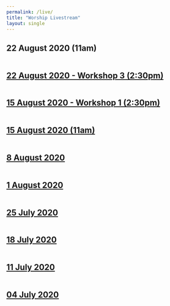 ```yaml
---
permalink: /live/
title: "Worship Livestream"
layout: single
---
```


## 22 August 2020 (11am) 
<a href="https://youtu.be/KYEfdqDFTCw"><img src="{{ site.url }}{{ site.baseurl }}/assets/images/Discipleship Congress - 22 August 2020.jpg" alt="">
## 22 August 2020 - Workshop 3 (2:30pm)
<a href="https://youtu.be/_6e27sGws4k"><img src="{{ site.url }}{{ site.baseurl }}/assets/images/Discipleship Congress - 22 August 2020 - Workshop 3.jpg" alt="">
## 15 August 2020 - Workshop 1 (2:30pm)
<a href="https://youtu.be/JUNXNwMDBsA"><img src="{{ site.url }}{{ site.baseurl }}/assets/images/Discipleship Congress - 15 August 2020 - Workshop 1.jpg" alt="">
## 15 August 2020 (11am) 
<a href="https://youtu.be/vPHljPWGtsM"><img src="{{ site.url }}{{ site.baseurl }}/assets/images/Discipleship Congress - 15 August 2020.jpg" alt="">
## 8 August 2020
<a href="https://youtu.be/jtR8Mco2sCw"><img src="{{ site.url }}{{ site.baseurl }}/assets/images/Worship Service - 08 August 2020.jpg" alt="">
## 1 August 2020
<a href="https://youtu.be/Nee-ZaYN6mQ"><img src="{{ site.url }}{{ site.baseurl }}/assets/images/Worship Service - 01 August 2020.jpg" alt="">
## 25 July 2020
<a href="https://youtu.be/ExiuJwoxD0U"><img src="{{ site.url }}{{ site.baseurl }}/assets/images/Worship Service - 25 July 2020.jpg" alt="">
## 18 July 2020
<a href="https://youtu.be/69nwcT_iUhA"><img src="{{ site.url }}{{ site.baseurl }}/assets/images/Worship Service - 18 July 2020.jpg" alt="">
## 11 July 2020
<a href="https://youtu.be/TTlUI2r-7ng"><img src="{{ site.url }}{{ site.baseurl }}/assets/images/Worship Service - 11 July 2020.jpg" alt="">
## 04 July 2020
<a href="https://youtu.be/MdeLwi10xyU"><img src="{{ site.url }}{{ site.baseurl }}/assets/images/Worship Service - 04 July 2020.jpg" alt="">

